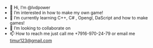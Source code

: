 - 👋 Hi, I’m @lvdpower
- 👀 I’m interested in how to make my own game!
- 🌱 I’m currently learning C++, C# , Opengl, DaScript and how to make games!
- 💞️ I’m looking to collaborate on 
- 📫 How to reach me just call me +7916-970-24-79  or email me timur123@gmail.com

<!---
lvdpower/lvdpower is a ✨ special ✨ repository because its `README.md` (this file) appears on your GitHub profile.
You can click the Preview link to take a look at your changes.
--->
